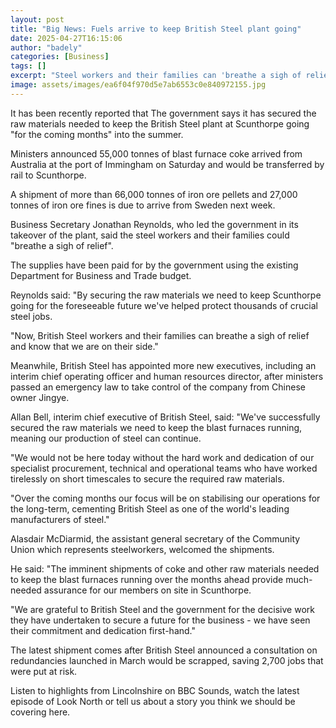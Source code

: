 ```yaml
---
layout: post
title: "Big News: Fuels arrive to keep British Steel plant going"
date: 2025-04-27T16:15:06
author: "badely"
categories: [Business]
tags: []
excerpt: "Steel workers and their families can 'breathe a sigh of relief', says the business secretary."
image: assets/images/ea6f04f970d5e7ab6553c0e840972155.jpg
---
```


It has been recently reported that The government says it has secured the raw materials needed to keep the British Steel plant at Scunthorpe going "for the coming months" into the summer.

Ministers announced 55,000 tonnes of blast furnace coke arrived from Australia at the port of Immingham on Saturday and would be transferred by rail to Scunthorpe.

A shipment of more than 66,000 tonnes of iron ore pellets and 27,000 tonnes of iron ore fines is due to arrive from Sweden next week. 

Business Secretary Jonathan Reynolds, who led the government in its takeover of the plant, said the steel workers and their families could "breathe a sigh of relief".

The supplies have been paid for by the government using the existing Department for Business and Trade budget.

Reynolds said: "By securing the raw materials we need to keep Scunthorpe going for the foreseeable future we've helped protect thousands of crucial steel jobs.

"Now, British Steel workers and their families can breathe a sigh of relief and know that we are on their side."

Meanwhile, British Steel has appointed more new executives, including an interim chief operating officer and human resources director, after ministers passed an emergency law to take control of the company from Chinese owner Jingye.

Allan Bell, interim chief executive of British Steel, said: "We've successfully secured the raw materials we need to keep the blast furnaces running, meaning our production of steel can continue.

"We would not be here today without the hard work and dedication of our specialist procurement, technical and operational teams who have worked tirelessly on short timescales to secure the required raw materials.

"Over the coming months our focus will be on stabilising our operations for the long-term, cementing British Steel as one of the world's leading manufacturers of steel."

Alasdair McDiarmid, the assistant general secretary of the Community Union which represents steelworkers, welcomed the shipments.

He said: "The imminent shipments of coke and other raw materials needed to keep the blast furnaces running over the months ahead provide much-needed assurance for our members on site in Scunthorpe.

"We are grateful to British Steel and the government for the decisive work they have undertaken to secure a future for the business - we have seen their commitment and dedication first-hand."

The latest shipment comes after British Steel announced a consultation on redundancies launched in March would be scrapped, saving 2,700 jobs that were put at risk.

Listen to highlights from Lincolnshire on BBC Sounds, watch the latest episode of Look North or tell us about a story you think we should be covering here.

